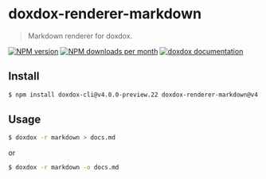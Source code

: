 # doxdox-renderer-markdown

> Markdown renderer for doxdox.

[![NPM version](https://img.shields.io/npm/v/doxdox-renderer-markdown?style=flat-square)](https://www.npmjs.org/package/doxdox-renderer-markdown)
[![NPM downloads per month](https://img.shields.io/npm/dm/doxdox-renderer-markdown?style=flat-square)](https://www.npmjs.org/package/doxdox-renderer-markdown)
[![doxdox documentation](https://img.shields.io/badge/doxdox-documentation-%23E85E95?style=flat-square)](https://doxdox.org)

## Install

```bash
$ npm install doxdox-cli@v4.0.0-preview.22 doxdox-renderer-markdown@v4.0.0-preview.22 --save-dev
```

## Usage

```bash
$ doxdox -r markdown > docs.md
```

or

```bash
$ doxdox -r markdown -o docs.md
```
